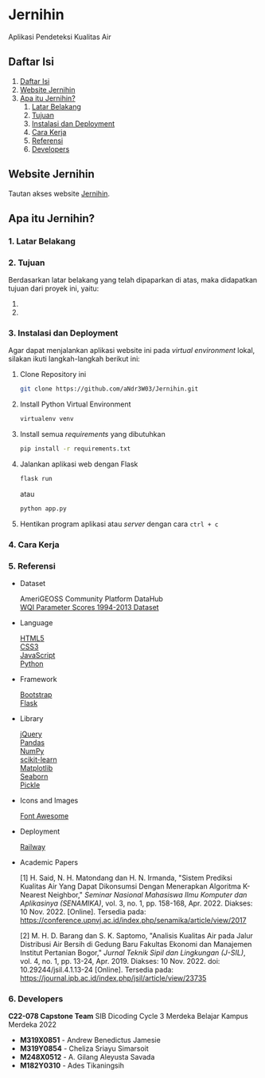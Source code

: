 # Jernihin

Aplikasi Pendeteksi Kualitas Air

## Daftar Isi

1. [Daftar Isi](#daftar-isi)
2. [Website Jernihin](#website-jernihin)
3. [Apa itu Jernihin?](#apa-itu-jernihin)
   1. [Latar Belakang](#1-latar-belakang)
   2. [Tujuan](#2-tujuan)
   3. [Instalasi dan Deployment](#3-instalasi-dan-deployment)
   4. [Cara Kerja](#4-cara-kerja)
   5. [Referensi](#5-referensi)
   6. [Developers](#6-developers)

## Website Jernihin

Tautan akses website [Jernihin](https://jernihin.up.railway.app 'Jernihin').

## Apa itu Jernihin?

### 1. Latar Belakang



### 2. Tujuan

Berdasarkan latar belakang yang telah dipaparkan di atas, maka didapatkan tujuan dari proyek ini, yaitu:

1. 
2. 

### 3. Instalasi dan Deployment

Agar dapat menjalankan aplikasi website ini pada *virtual environment* lokal, silakan ikuti langkah-langkah berikut ini:

1. Clone Repository ini
   ```bash
   git clone https://github.com/aNdr3W03/Jernihin.git
   ```

2. Install Python Virtual Environment
   ```bash
   virtualenv venv
   ```

3. Install semua *requirements* yang dibutuhkan
   ```bash
   pip install -r requirements.txt
   ```

4. Jalankan aplikasi web dengan Flask
   ```bash
   flask run
   ```
   atau
   ```bash
   python app.py
   ```

5. Hentikan program aplikasi atau *server* dengan cara `ctrl + c`

### 4. Cara Kerja



### 5. Referensi

- Dataset
  
  AmeriGEOSS Community Platform DataHub  
  [WQI Parameter Scores 1994-2013 Dataset](https://data.amerigeoss.org/dataset/wqi-parameter-scores-1994-2013-b0941 'Water Quality Index Parameter Scores 1994-2013 Dataset')
  
- Language
  
  <a href="https://www.w3schools.com/html" title="HTML5" target=_blank>
    HTML5
  </a><br>
  <a href="https://www.w3schools.com/css" title="CSS3" target=_blank>
    CSS3
  </a><br>
  <a href="https://www.javascript.com" title="JavaScript" target=_blank>
    JavaScript
  </a><br>
  <a href="https://www.python.org" title="Python" target=_blank>
    Python
  </a>
  
- Framework
  
  <a href="https://getbootstrap.com" title="Bootstrap" target=_blank>
    Bootstrap
  </a><br>
  <a href="https://flask.palletsprojects.com" title="Flask" target=_blank>
    Flask
  </a>
  
- Library
  
  <a href="https://jquery.com" title="jQuery" target=_blank>
    jQuery
  </a><br>
  <a href="https://pandas.pydata.org" title="Pandas" target=_blank>
    Pandas
  </a><br>
  <a href="https://numpy.org" title="NumPy" target=_blank>
    NumPy
  </a><br>
  <a href="https://scikit-learn.org" title="scikit-learn" target=_blank>
    scikit-learn
  </a><br>
  <a href="https://matplotlib.org" title="Matplotlib" target=_blank>
    Matplotlib
  </a><br>
  <a href="https://seaborn.pydata.org" title="Seaborn" target=_blank>
    Seaborn
  </a><br>
  <a href="https://docs.python.org/3/library/pickle.html" title="Pickle" target=_blank>
    Pickle
  </a>
  
- Icons and Images
  
  <a href="https://fontawesome.com" title="Font Awesome" target=_blank>
    Font Awesome
  </a>
  
- Deployment
  
  <a href="https://railway.app" title="Railway App" target=_blank>
    Railway
  </a>
  
- Academic Papers
  
  [1] H. Said, N. H. Matondang dan H. N. Irmanda, "Sistem Prediksi Kualitas Air Yang Dapat Dikonsumsi Dengan Menerapkan Algoritma K-Nearest Neighbor," *Seminar Nasional Mahasiswa Ilmu Komputer dan Aplikasinya (SENAMIKA)*, vol. 3, no. 1, pp. 158-168, Apr. 2022. Diakses: 10 Nov. 2022. [Online]. Tersedia pada: https://conference.upnvj.ac.id/index.php/senamika/article/view/2017
  
  [2] M. H. D. Barang dan S. K. Saptomo, "Analisis Kualitas Air pada Jalur Distribusi Air Bersih di Gedung Baru Fakultas Ekonomi dan Manajemen Institut Pertanian Bogor," *Jurnal Teknik Sipil dan Lingkungan (J-SIL)*, vol. 4, no. 1, pp. 13-24, Apr. 2019. Diakses: 10 Nov. 2022. doi: 10.29244/jsil.4.1.13-24 [Online]. Tersedia pada: https://journal.ipb.ac.id/index.php/jsil/article/view/23735

### 6. Developers

**C22-078 Capstone Team**
SIB Dicoding Cycle 3
Merdeka Belajar Kampus Merdeka 2022

- **M319X0851** - Andrew Benedictus Jamesie
- **M319Y0854** - Cheliza Sriayu Simarsoit
- **M248X0512** - A. Gilang Aleyusta Savada
- **M182Y0310** - Ades Tikaningsih
